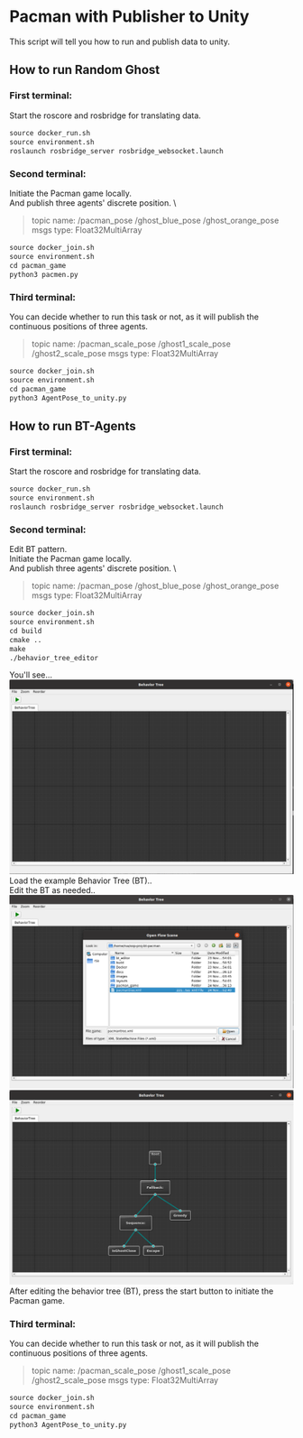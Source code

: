 # Pacman with Publisher to Unity
This script will tell you how to run and publish data to unity.
## How to run Random Ghost
### First terminal:
Start the roscore and rosbridge for translating data.
```
source docker_run.sh
source environment.sh
roslaunch rosbridge_server rosbridge_websocket.launch
```
### Second terminal:
Initiate the Pacman game locally. \
And publish three agents' discrete position. \
> topic name:
    /pacman_pose
    /ghost_blue_pose
    /ghost_orange_pose
> msgs type: 
    Float32MultiArray
```
source docker_join.sh
source environment.sh
cd pacman_game
python3 pacmen.py
```
### Third terminal:
You can decide whether to run this task or not, as it will publish the continuous positions of three agents.
> topic name:
    /pacman_scale_pose
    /ghost1_scale_pose
    /ghost2_scale_pose
> msgs type: 
    Float32MultiArray
```
source docker_join.sh
source environment.sh
cd pacman_game
python3 AgentPose_to_unity.py
```
## How to run BT-Agents
### First terminal:
Start the roscore and rosbridge for translating data.
```
source docker_run.sh
source environment.sh
roslaunch rosbridge_server rosbridge_websocket.launch
```
### Second terminal:
Edit BT pattern. \
Initiate the Pacman game locally. \
And publish three agents' discrete position. \
> topic name:
    /pacman_pose
    /ghost_blue_pose
    /ghost_orange_pose
> msgs type: 
    Float32MultiArray
```
source docker_join.sh
source environment.sh
cd build
cmake ..
make
./behavior_tree_editor
```
You'll see... \
<img src="./images/empty_bt.png" /> \
Load the example Behavior Tree (BT)..\
Edit the BT as needed.. \
<img src="./images/example_file.png" /> \
<img src="./images/example_bt.png" /> \
After editing the behavior tree (BT), press the start button to initiate the Pacman game.
### Third terminal:
You can decide whether to run this task or not, as it will publish the continuous positions of three agents.
> topic name:
    /pacman_scale_pose
    /ghost1_scale_pose
    /ghost2_scale_pose
> msgs type: 
    Float32MultiArray
```
source docker_join.sh
source environment.sh
cd pacman_game
python3 AgentPose_to_unity.py
```